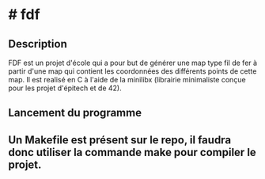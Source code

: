 <h1># fdf</h1>
<h2>Description</h2>
FDF est un projet d'école qui a pour but de générer une map type fil de fer à partir d'une map qui contient les coordonnées des différents points de cette map.
Il est realisé en C à l'aide de la minilibx (librairie minimaliste conçue pour les projet d'épitech et de 42).

<h2>Lancement du programme<h2>
Un Makefile est présent sur le repo, il faudra donc utiliser la commande make pour compiler le projet.
